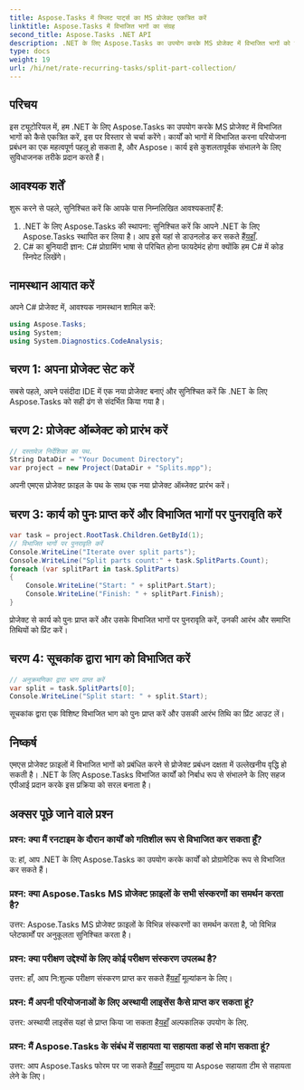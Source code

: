 ```yaml
---
title: Aspose.Tasks में स्प्लिट पार्ट्स का MS प्रोजेक्ट एकत्रित करें
linktitle: Aspose.Tasks में विभाजित भागों का संग्रह
second_title: Aspose.Tasks .NET API
description: .NET के लिए Aspose.Tasks का उपयोग करके MS प्रोजेक्ट में विभाजित भागों को एकत्रित करना सीखें। यह व्यापक ट्यूटोरियल चरण-दर-चरण प्रक्रिया में आपका मार्गदर्शन करता है।
type: docs
weight: 19
url: /hi/net/rate-recurring-tasks/split-part-collection/
---
```

## परिचय
इस ट्यूटोरियल में, हम .NET के लिए Aspose.Tasks का उपयोग करके MS प्रोजेक्ट में विभाजित भागों को कैसे एकत्रित करें, इस पर विस्तार से चर्चा करेंगे। कार्यों को भागों में विभाजित करना परियोजना प्रबंधन का एक महत्वपूर्ण पहलू हो सकता है, और Aspose। कार्य इसे कुशलतापूर्वक संभालने के लिए सुविधाजनक तरीके प्रदान करते हैं।
## आवश्यक शर्तें
शुरू करने से पहले, सुनिश्चित करें कि आपके पास निम्नलिखित आवश्यकताएँ हैं:
1. .NET के लिए Aspose.Tasks की स्थापना: सुनिश्चित करें कि आपने .NET के लिए Aspose.Tasks स्थापित कर लिया है। आप इसे यहां से डाउनलोड कर सकते हैं[यहाँ](https://releases.aspose.com/tasks/net/).
2. C# का बुनियादी ज्ञान: C# प्रोग्रामिंग भाषा से परिचित होना फायदेमंद होगा क्योंकि हम C# में कोड स्निपेट लिखेंगे।

## नामस्थान आयात करें
अपने C# प्रोजेक्ट में, आवश्यक नामस्थान शामिल करें:
```csharp
using Aspose.Tasks;
using System;
using System.Diagnostics.CodeAnalysis;

```

## चरण 1: अपना प्रोजेक्ट सेट करें
सबसे पहले, अपने पसंदीदा IDE में एक नया प्रोजेक्ट बनाएं और सुनिश्चित करें कि .NET के लिए Aspose.Tasks को सही ढंग से संदर्भित किया गया है।
## चरण 2: प्रोजेक्ट ऑब्जेक्ट को प्रारंभ करें
```csharp
// दस्तावेज़ निर्देशिका का पथ.
String DataDir = "Your Document Directory";
var project = new Project(DataDir + "Splits.mpp");
```
अपनी एमएस प्रोजेक्ट फ़ाइल के पथ के साथ एक नया प्रोजेक्ट ऑब्जेक्ट प्रारंभ करें।
## चरण 3: कार्य को पुनः प्राप्त करें और विभाजित भागों पर पुनरावृति करें
```csharp
var task = project.RootTask.Children.GetById(1);
// विभाजित भागों पर पुनरावृति करें
Console.WriteLine("Iterate over split parts");
Console.WriteLine("Split parts count:" + task.SplitParts.Count);
foreach (var splitPart in task.SplitParts)
{
    Console.WriteLine("Start: " + splitPart.Start);
    Console.WriteLine("Finish: " + splitPart.Finish);
}
```
प्रोजेक्ट से कार्य को पुनः प्राप्त करें और उसके विभाजित भागों पर पुनरावृति करें, उनकी आरंभ और समाप्ति तिथियों को प्रिंट करें।
## चरण 4: सूचकांक द्वारा भाग को विभाजित करें
```csharp
// अनुक्रमणिका द्वारा भाग प्राप्त करें
var split = task.SplitParts[0];
Console.WriteLine("Split start: " + split.Start);
```
सूचकांक द्वारा एक विशिष्ट विभाजित भाग को पुनः प्राप्त करें और उसकी आरंभ तिथि का प्रिंट आउट लें।

## निष्कर्ष
एमएस प्रोजेक्ट फ़ाइलों में विभाजित भागों को प्रबंधित करने से प्रोजेक्ट प्रबंधन दक्षता में उल्लेखनीय वृद्धि हो सकती है। .NET के लिए Aspose.Tasks विभाजित कार्यों को निर्बाध रूप से संभालने के लिए सहज एपीआई प्रदान करके इस प्रक्रिया को सरल बनाता है।
## अक्सर पूछे जाने वाले प्रश्न
### प्रश्न: क्या मैं रनटाइम के दौरान कार्यों को गतिशील रूप से विभाजित कर सकता हूँ?
उ: हां, आप .NET के लिए Aspose.Tasks का उपयोग करके कार्यों को प्रोग्रामेटिक रूप से विभाजित कर सकते हैं।
### प्रश्न: क्या Aspose.Tasks MS प्रोजेक्ट फ़ाइलों के सभी संस्करणों का समर्थन करता है?
उत्तर: Aspose.Tasks MS प्रोजेक्ट फ़ाइलों के विभिन्न संस्करणों का समर्थन करता है, जो विभिन्न प्लेटफार्मों पर अनुकूलता सुनिश्चित करता है।
### प्रश्न: क्या परीक्षण उद्देश्यों के लिए कोई परीक्षण संस्करण उपलब्ध है?
 उत्तर: हाँ, आप नि:शुल्क परीक्षण संस्करण प्राप्त कर सकते हैं[यहाँ](https://releases.aspose.com/) मूल्यांकन के लिए।
### प्रश्न: मैं अपनी परियोजनाओं के लिए अस्थायी लाइसेंस कैसे प्राप्त कर सकता हूं?
 उत्तर: अस्थायी लाइसेंस यहां से प्राप्त किया जा सकता है[यहाँ](https://purchase.aspose.com/temporary-license/) अल्पकालिक उपयोग के लिए.
### प्रश्न: मैं Aspose.Tasks के संबंध में सहायता या सहायता कहां से मांग सकता हूं?
 उत्तर: आप Aspose.Tasks फोरम पर जा सकते हैं[यहाँ](https://forum.aspose.com/c/tasks/15) समुदाय या Aspose सहायता टीम से सहायता लेने के लिए।